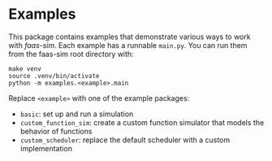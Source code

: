 Examples
========

This package contains examples that demonstrate various ways to work with *faas-sim*. Each example has a
runnable `main.py`. You can run them from the faas-sim root directory with:

    make venv
    source .venv/bin/activate
    python -m examples.<example>.main

Replace `<example>` with one of the example packages:

* `basic`: set up and run a simulation
* `custom_function_sim`: create a custom function simulator that models the behavior of functions
* `custom_scheduler`: replace the default scheduler with a custom implementation
